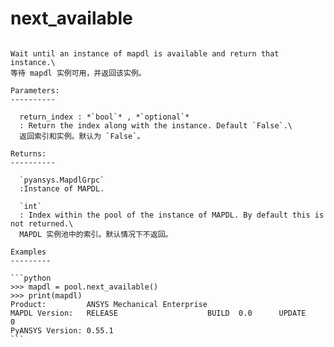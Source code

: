 # next_available

````{method} LocalMapdlPool.next_available(return_index=False)

Wait until an instance of mapdl is available and return that instance.\
等待 mapdl 实例可用，并返回该实例。

Parameters:
----------

  return_index : *`bool`* , *`optional`*
  : Return the index along with the instance. Default `False`.\
  返回索引和实例。默认为 `False`。

Returns:
----------

  `pyansys.MapdlGrpc`
  :Instance of MAPDL.

  `int`
  : Index within the pool of the instance of MAPDL. By default this is not returned.\
  MAPDL 实例池中的索引。默认情况下不返回。

Examples
---------

```python
>>> mapdl = pool.next_available()
>>> print(mapdl)
Product:         ANSYS Mechanical Enterprise
MAPDL Version:   RELEASE                    BUILD  0.0      UPDATE        0
PyANSYS Version: 0.55.1
```







````